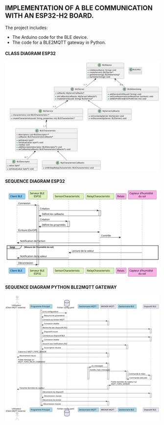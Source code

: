 
## IMPLEMENTATION OF A BLE COMMUNICATION WITH AN ESP32-H2 BOARD. 

The project includes: 
- The Arduino code for the BLE device.
- The code for a BLE2MQTT gateway in Python.

#### CLASS DIAGRAM ESP32

![Alt text](classeBle.svg "Optionnel : class diagram")

#### SEQUENCE DIAGRAM ESP32

![Alt text](seq1.svg "Optionnel : sequence diagram")

#### SEQUENCE DIAGRAM PYTHON BLE2MQTT GATEWAY

![Alt text](seq2.svg "Optionnel : sequence diagram")




